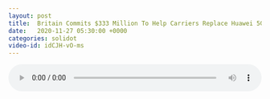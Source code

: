 ```yaml
---
layout: post
title:  Britain Commits $333 Million To Help Carriers Replace Huawei 5G
date:   2020-11-27 05:30:00 +0000
categories: solidot
video-id: idCJH-vO-ms
---
```


<audio id="youtube" style="width: 100%;" video-id="idCJH-vO-ms" controls></audio>

<script async type="text/javascript" src="/audio.js"></script>

